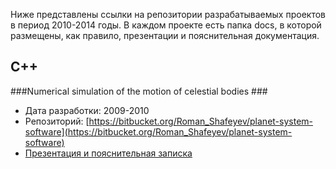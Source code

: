 Ниже представлены ссылки на репозитории разрабатываемых проектов в период 2010-2014 годы. В каждом проекте есть папка docs, в которой размещены, как правило, презентации и пояснительная документация.

## C++ ##
###Numerical simulation of the motion of celestial bodies ###
* Дата разработки:  2009-2010
* Репозиторий: [https://bitbucket.org/Roman_Shafeyev/planet-system-software](https://bitbucket.org/Roman_Shafeyev/planet-system-software)
* [Презентация и пояснительная записка](https://bitbucket.org/Roman_Shafeyev/planet-system-software/src/3cba7913f912f0ec98543fe51f1015e3175eb809/docs/?at=master)
